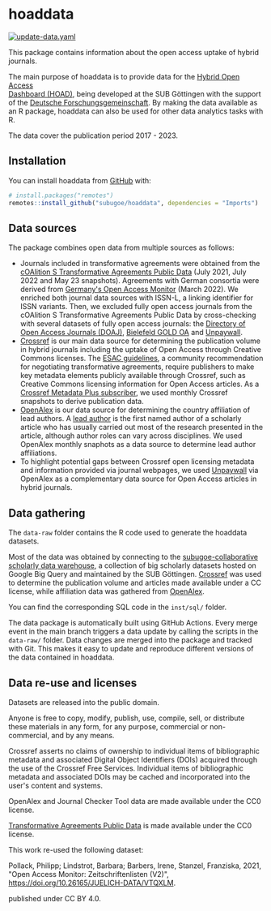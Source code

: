 # hoaddata

<!-- badges: start -->
[![update-data.yaml](https://github.com/subugoe/hoaddata/actions/workflows/update-data.yaml/badge.svg)](https://github.com/subugoe/hoaddata/actions/workflows/update-data.yaml)

<!-- badges: end -->

This package contains information about the open access uptake of
hybrid journals. 

The main purpose of hoaddata is to provide data for the [Hybrid Open Access  
Dashboard (HOAD)](https://subugoe.github.io/hoaddash/), being developed at the SUB Göttingen with the 
support of the [Deutsche Forschungsgemeinschaft](https://gepris.dfg.de/gepris/projekt/416115939?context=projekt&task=showDetail&id=416115939&). 
By making the data available as an R package, hoaddata can also be used for 
other data analytics tasks with R.

The data cover the publication period 2017 - 2023.

## Installation

You can install hoaddata from [GitHub](https://github.com/) with:

``` r
# install.packages("remotes")
remotes::install_github("subugoe/hoaddata", dependencies = "Imports")
```

## Data sources

The package combines open data from multiple sources as follows:

- Journals included in transformative agreements were obtained from the [cOAlition S Transformative Agreements Public Data](https://journalcheckertool.org/transformative-agreements/) (July 2021, July 2022 and May 23 snapshots). Agreements with German consortia were derived from [Germany's Open Access Monitor](https://doi.org/10.26165/JUELICH-DATA/VTQXLM) (March 2022). We enriched both journal data sources with ISSN-L, a linking identifier for ISSN variants. Then, we excluded fully open access journals from the cOAlition S Transformative Agreements Public Data by cross-checking with several datasets of fully open access journals: the [Directory of Open Access Journals (DOAJ)](https://doaj.org/), [Bielefeld GOLD OA](https://doi.org/10.4119/unibi/2961544) and [Unpaywall](https://unpaywall.org/).
- [Crossref](https://www.crossref.org/) is our main data source for determining the publication volume in hybrid journals including the uptake of Open Access through Creative Commons licenses. The [ESAC guidelines](https://esac-initiative.org/about/transformative-agreements/reference-guide/), a community recommendation for negotiating transformative agreements, require publishers to make key metadata elements publicly available through Crossref, such as Creative Commons licensing information for Open Access articles. As a [Crossref Metadata Plus subscriber](https://www.crossref.org/services/metadata-retrieval/metadata-plus/), we used monthly Crossref snapshots to derive publication data.
- [OpenAlex](https://openalex.org/) is our data source for determining the country affiliation of lead authors. A [lead author](https://en.wikipedia.org/wiki/Lead_author) is the first named author of a scholarly article who has usually carried out most of the research presented in the article, although author roles can vary across disciplines. We used OpenAlex monthly snaphots as a data source to determine lead author affiliations.
- To highlight potential gaps between Crossref open licensing metadata and information provided via journal webpages, we used [Unpaywall](https://unpaywall.org/) via OpenAlex as a complementary data source for Open Access articles in hybrid journals.


## Data gathering

The `data-raw` folder contains the R code used to generate the hoaddata datasets.

Most of the data was obtained by connecting to the [subugoe-collaborative 
scholarly data warehouse](https://subugoe.github.io/scholcomm_analytics/data.html),
a collection of big scholarly datasets hosted on Google Big Query and maintained by the 
SUB Göttingen. [Crossref](https://www.crossref.org/) was used to determine 
the publication volume and articles made available under a CC license, 
while affiliation data was gathered from [OpenAlex](https://openalex.org/). 

You can find the corresponding SQL code in the `inst/sql/` folder.

The data package is automatically built using GitHub Actions. Every merge event 
in the main branch triggers a data update by calling the scripts in the
`data-raw/` folder. Data changes are merged into the package and 
tracked with Git. This makes it easy to update and reproduce different versions 
of the data contained in hoaddata.


## Data re-use and licenses

Datasets are released into the public domain.

Anyone is free to copy, modify, publish, use, compile, sell, or distribute these
materials in any form, for any purpose, commercial or non-commercial, and by any 
means.

Crossref asserts no claims of ownership to individual items of bibliographic 
metadata and associated Digital Object Identifiers (DOIs) acquired through the 
use of the Crossref Free Services. Individual items of bibliographic metadata 
and associated DOIs may be cached and incorporated into the user's content and systems.

OpenAlex and Journal Checker Tool data are made available under the CC0 license. 

[Transformative Agreements Public Data](https://journalcheckertool.org/transformative-agreements/) is made available under the  CC0 license. 

This work re-used the following dataset: 

Pollack, Philipp; Lindstrot, Barbara; Barbers, Irene, Stanzel, Franziska, 2021, "Open Access Monitor: 
Zeitschriftenlisten (V2)", <https://doi.org/10.26165/JUELICH-DATA/VTQXLM>.

published under CC BY 4.0.
